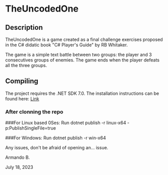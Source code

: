 # TheUncodedOne

## Description
TheUncodedOne is a game created as a final challenge exercises proposed in the
C# didatic book "C# Player's Guide" by RB Whitaker.

The game is a simple text battle between two groups: the player and 3 consecutives groups
of enemies. The game ends when the player defeats all the three groups.

## Compiling 
The project requires the .NET SDK 7.0. The installation instructions can be found here:
[Link](https://learn.microsoft.com/en-us/dotnet/core/install/)

### After clonning the repo

###For Linux based 0Ses:
Run dotnet publish -r linux-x64 -p:PublishSingleFile=true

###For Windows:
Run dotnet publish -r win-x64

Any issues, don't be afraid of opening an... issue.

Armando B.

July 18, 2023
